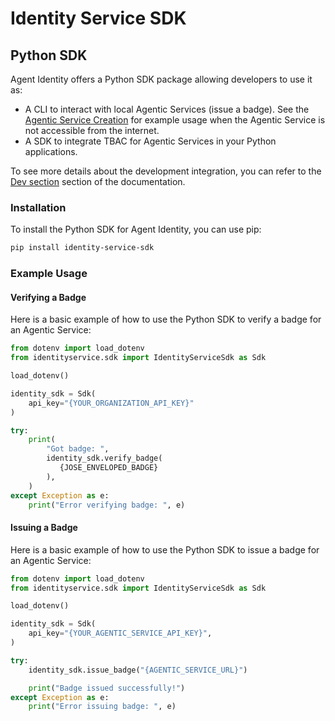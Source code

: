 # Identity Service SDK

## Python SDK

Agent Identity offers a Python SDK package allowing developers to use it as:

- A CLI to interact with local Agentic Services (issue a badge). See the [Agentic Service Creation](./creating_identities.md#b-service-not-accessible-from-the-internet-including-localhost-and-development-deployments) for example usage when the Agentic Service is not accessible from the internet.
- A SDK to integrate TBAC for Agentic Services in your Python applications.

To see more details about the development integration, you can refer to the [Dev section](./identity_service_development.md) section of the documentation.


### Installation

To install the Python SDK for Agent Identity, you can use pip:

```bash
pip install identity-service-sdk
```

### Example Usage

#### Verifying a Badge

Here is a basic example of how to use the Python SDK to verify a badge for an Agentic Service:

```python
from dotenv import load_dotenv
from identityservice.sdk import IdentityServiceSdk as Sdk

load_dotenv()

identity_sdk = Sdk(
    api_key="{YOUR_ORGANIZATION_API_KEY}"
)

try:
    print(
        "Got badge: ",
        identity_sdk.verify_badge(
           {JOSE_ENVELOPED_BADGE}
        ),
    )
except Exception as e:
    print("Error verifying badge: ", e)

```

#### Issuing a Badge

Here is a basic example of how to use the Python SDK to issue a badge for an Agentic Service:

```python
from dotenv import load_dotenv
from identityservice.sdk import IdentityServiceSdk as Sdk

load_dotenv()

identity_sdk = Sdk(
    api_key="{YOUR_AGENTIC_SERVICE_API_KEY}",
)

try:
    identity_sdk.issue_badge("{AGENTIC_SERVICE_URL}")

    print("Badge issued successfully!")
except Exception as e:
    print("Error issuing badge: ", e)
```